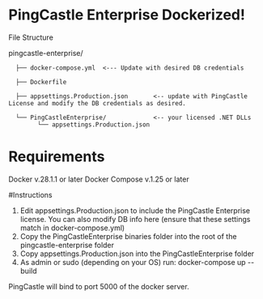 # PingCastle Enterprise Dockerized!
File Structure 

pingcastle-enterprise/

      ├── docker-compose.yml  <--- Update with desired DB credentials
      
      ├── Dockerfile
      
      ├── appsettings.Production.json       <-- update with PingCastle License and modify the DB credentials as desired.
      
      └── PingCastleEnterprise/             <-- your licensed .NET DLLs
            └── appsettings.Production.json

# Requirements
Docker v.28.1.1 or later
Docker Compose v.1.25 or later

#Instructions
1. Edit appsettings.Production.json to include the PingCastle Enterprise license. You can also modify DB info here (ensure that these settings match in docker-compose.yml)
2. Copy the PingCastleEnterprise binaries folder into the root of the pingcastle-enterprise folder
3. Copy appsettings.Production.json into the PingCastleEnterprise folder
4. As admin or sudo (depending on your OS) run: 
      docker-compose up --build

PingCastle will bind to port 5000 of the docker server.
